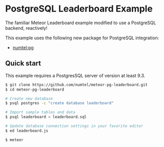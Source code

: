 # PostgreSQL Leaderboard Example

The familiar Meteor Leaderboard example modified to use a PostgreSQL backend, reactively!

This example uses the following new package for PostgreSQL integration:

* [numtel:pg](https://github.com/numtel/meteor-pg)

## Quick start

This example requires a PostgresSQL server of version at least 9.3.

```bash
$ git clone https://github.com/numtel/meteor-pg-leaderboard.git
$ cd meteor-pg-leaderboard

# Create new database
$ psql postgres -c "create database leaderboard"

# Import sample tables and data
$ psql leaderboard < leaderboard.sql

# Update database connection settings in your favorite editor
$ ed leaderboard.js

$ meteor
```
